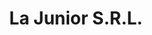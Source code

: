 ---
title: "La Junior S.R.L."
url: /ciudad-autonoma-de-buenos-aires/la-junior-s-r-l/
shop: copyshop
---